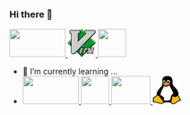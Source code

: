 ### Hi there 👋

<!--
**samoyla/samoyla** is a ✨ _special_ ✨ repository because its `README.md` (this file) appears on your GitHub profile.

Here are some ideas to get you started:

- 🔭 I’m currently working on ...
- 🌱 I’m currently learning 
- 👯 I’m looking to collaborate on ...
- 🤔 I’m looking for help with ...
- 💬 Ask me about ...
- 📫 How to reach me: ...
- 😄 Pronouns: ...
- ⚡ Fun fact: ...
-->

<div>
  <a href="https://cplusplus.com/">
    <img height="50" width="100" src="https://imgs.search.brave.com/xtJcicqmwaj-wyvAZD9m6M7k4-cs2eR9y-BHs8su1ZE/rs:fit:844:225:1/g:ce/aHR0cHM6Ly90c2Ux/Lm1tLmJpbmcubmV0/L3RoP2lkPU9JUC41/UndYaW5ORnlBekZq/VWlveUkxZ2ZBSGFF/SyZwaWQ9QXBp"/>
  </a>
  <a href="https://www.vim.org/">
    <img height="50" width="50" src="https://github.com/vveewwee/logos/blob/main/vim.png?raw=true"/>
  </a>
  <a href="https://code.visualstudio.com/">
    <img height="50" width="50" src="https://imgs.search.brave.com/BNMMKbPd5ipkbnwz4jj7mHNJ10f-T9f1osm0sWt--P0/rs:fit:474:225:1/g:ce/aHR0cHM6Ly90c2Ux/Lm1tLmJpbmcubmV0/L3RoP2lkPU9JUC40/ZXc4ME1fUWFRVE8x/Q1hoU0d0QkNBSGFI/YSZwaWQ9QXBp"/>
  </a>


- 🌱 I’m currently learning ...
- <a href="https://www.docker.com/">
    <img height="50" width="100" src="https://imgs.search.brave.com/9fYVxbiDyIaRagV3zEJohLlrZxHztyktmj420AYVCTA/rs:fit:844:225:1/g:ce/aHR0cHM6Ly90c2Uy/Lm1tLmJpbmcubmV0/L3RoP2lkPU9JUC5P/bzBTOUE5U24tV29R/bXp5Z3RuUkF3SGFF/SyZwaWQ9QXBp"/>
  </a>
   <a href="https://git-scm.com/">
    <img height="50" width="50" src="https://imgs.search.brave.com/ed9C8_UNjMsNFBLCx5F5kP-9Ee88HG8MWWHbuOiUz5g/rs:fit:474:225:1/g:ce/aHR0cHM6Ly90c2Ux/Lm1tLmJpbmcubmV0/L3RoP2lkPU9JUC4z/eGF0SWdMeUhuaV9X/aTZtRTVPN2tnSGFI/YSZwaWQ9QXBp"/>
  </a>
   <a href="https://dev.java/learn/getting-started/">
    <img height="50" width="70" src="https://imgs.search.brave.com/KVaY1h8nB1q1S-Pz-8wJQceCuqqM063bURVw6hetBRc/rs:fit:480:225:1/g:ce/aHR0cHM6Ly90c2Uy/Lm1tLmJpbmcubmV0/L3RoP2lkPU9JUC5B/T1lzRU1yd3dlc1JZ/QUdiV202YUpBRXNE/SCZwaWQ9QXBp"/>
  </a>
   <a href="https://www.linux.org/">
    <img height="50" width="50" src="https://github.com/vveewwee/logos/blob/main/linux.png?raw=true"/>
  </a>
  
</div>

